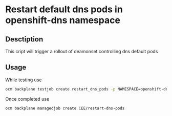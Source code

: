 # Restart default dns pods in openshift-dns namespace

## Desctiption 
This cript will trigger a rollout of deamonset controlling dns default pods

## Usage

While testing use

```bash 
ocm backplane testjob create restart_dns_pods -p NAMESPACE=openshift-dns
```

Once completed use 
```bash
ocm backplane managedjob create CEE/restart-dns-pods
```



